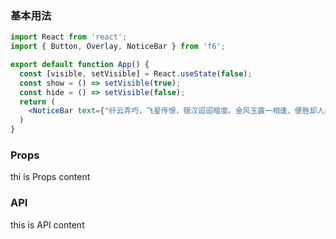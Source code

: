 <div class="block-panel">
      <script>var code =`import React from 'react';
import { Button, Overlay, NoticeBar } from 'f6';

export default function App() {
  const [visible, setVisible] = React.useState(false);
  const show = () => setVisible(true);
  const hide = () => setVisible(false);
  return (
    <NoticeBar text={"纤云弄巧，飞星传恨，银汉迢迢暗度。金风玉露一相逢，便胜却人间无数。"}></NoticeBar>
  )
}
`; console.log(code)</script>
      <h3>基本用法</h3>

```jsx
import React from 'react';
import { Button, Overlay, NoticeBar } from 'f6';

export default function App() {
  const [visible, setVisible] = React.useState(false);
  const show = () => setVisible(true);
  const hide = () => setVisible(false);
  return (
    <NoticeBar text={"纤云弄巧，飞星传恨，银汉迢迢暗度。金风玉露一相逢，便胜却人间无数。"}></NoticeBar>
  )
}
```
</div>

### Props

thi is Props content

### API

this is API content